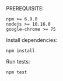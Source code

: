 PREREQUISITE:
````
npm >= 6.9.0
nodejs >= 10.16.0
google-chrome >= 75
````

Install dependencies:
````
npm install
````

Run tests:
````
npm test
````